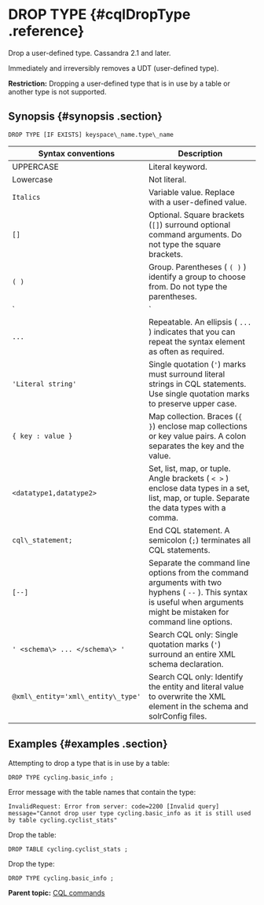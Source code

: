 # DROP TYPE {#cqlDropType .reference}

Drop a user-defined type. Cassandra 2.1 and later.

Immediately and irreversibly removes a UDT \(user-defined type\).

**Restriction:** Dropping a user-defined type that is in use by a table or another type is not supported.

## Synopsis {#synopsis .section}

```
DROP TYPE [IF EXISTS] keyspace\_name.type\_name
```

|Syntax conventions|Description|
|------------------|-----------|
|UPPERCASE|Literal keyword.|
|Lowercase|Not literal.|
|`Italics`|Variable value. Replace with a user-defined value.|
|`[]`|Optional. Square brackets \(`[]`\) surround optional command arguments. Do not type the square brackets.|
|`( )`|Group. Parentheses \( `( )` \) identify a group to choose from. Do not type the parentheses.|
|`|`|Or. A vertical bar \(`|`\) separates alternative elements. Type any one of the elements. Do not type the vertical bar.|
|`...`|Repeatable. An ellipsis \( `...` \) indicates that you can repeat the syntax element as often as required.|
|`'Literal string'`|Single quotation \(`'`\) marks must surround literal strings in CQL statements. Use single quotation marks to preserve upper case.|
|`{ key : value }`|Map collection. Braces \(`{ }`\) enclose map collections or key value pairs. A colon separates the key and the value.|
|`<datatype1,datatype2>`|Set, list, map, or tuple. Angle brackets \( `< >` \) enclose data types in a set, list, map, or tuple. Separate the data types with a comma.|
|`cql\_statement;`|End CQL statement. A semicolon \(`;`\) terminates all CQL statements.|
|`[--]`|Separate the command line options from the command arguments with two hyphens \( `--` \). This syntax is useful when arguments might be mistaken for command line options.|
|`' <schema\> ... </schema\> '`|Search CQL only: Single quotation marks \(`'`\) surround an entire XML schema declaration.|
|`@xml\_entity='xml\_entity\_type'`|Search CQL only: Identify the entity and literal value to overwrite the XML element in the schema and solrConfig files.|

## Examples {#examples .section}

Attempting to drop a type that is in use by a table:

```screen
DROP TYPE cycling.basic_info ;
```

Error message with the table names that contain the type:

```
InvalidRequest: Error from server: code=2200 [Invalid query] message="Cannot drop user type cycling.basic_info as it is still used by table cycling.cyclist_stats"
```

Drop the table:

```screen
DROP TABLE cycling.cyclist_stats ;
```

Drop the type:

```screen
DROP TYPE cycling.basic_info ;
```

**Parent topic:** [CQL commands](../../cql/cql_reference/cqlCommandsTOC.md)

